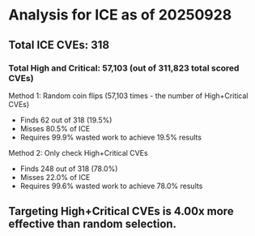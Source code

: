 # Analysis for ICE as of 20250928

## Total ICE CVEs: 318
### Total High and Critical: 57,103 (out of 311,823 total scored CVEs)

Method 1: Random coin flips (57,103 times - the number of High+Critical CVEs)
  - Finds 62 out of 318 (19.5%)
  - Misses 80.5% of ICE
  - Requires 99.9% wasted work to achieve 19.5% results

Method 2: Only check High+Critical CVEs
  - Finds 248 out of 318 (78.0%)
  - Misses 22.0% of ICE
  - Requires 99.6% wasted work to achieve 78.0% results

## Targeting High+Critical CVEs is 4.00x more effective than random selection.
